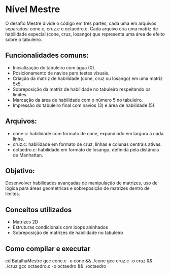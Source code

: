 # Nível Mestre

O desafio Mestre divide o código em três partes, cada uma em arquivos separados: cone.c, cruz.c e octaedro.c. Cada arquivo cria uma matriz de habilidade especial (cone, cruz, losango) que representa uma área de efeito sobre o tabuleiro.

## Funcionalidades comuns:

* Inicialização do tabuleiro com água (0).
* Posicionamento de navios para testes visuais.
* Criação da matriz de habilidade (cone, cruz ou losango) em uma matriz 5x5.
* Sobreposição da matriz de habilidade no tabuleiro respeitando os limites.
* Marcação da área de habilidade com o número 5 no tabuleiro.
* Impressão do tabuleiro final com navios (3) e área de habilidade (5).

## Arquivos:

- cone.c: habilidade com formato de cone, expandindo em largura a cada linha.
- cruz.c: habilidade em formato de cruz, linhas e colunas centrais ativas.
- octaedro.c: habilidade em formato de losango, definida pela distância de Manhattan.

## Objetivo:
Desenvolver habilidades avançadas de manipulação de matrizes, uso de lógica para áreas geométricas e sobreposição de matrizes dentro de limites.

## Conceitos utilizados
- Matrizes 2D
- Estruturas condicionais com loops aninhados
- Sobreposição de matrizes de habilidade no tabuleiro

## Como compilar e executar

cd BatalhaMestre
gcc cone.c -o cone && ./cone
gcc cruz.c -o cruz && ./cruz
gcc octaedro.c -o octaedro && ./octaedro